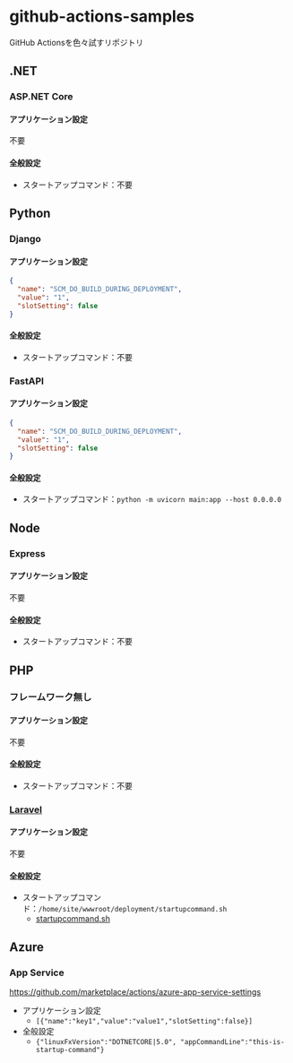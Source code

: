# github-actions-samples
GitHub Actionsを色々試すリポジトリ

## .NET

### ASP.NET Core

#### アプリケーション設定
不要

#### 全般設定
- スタートアップコマンド：不要

## Python

### Django

#### アプリケーション設定
```json
{
  "name": "SCM_DO_BUILD_DURING_DEPLOYMENT",
  "value": "1",
  "slotSetting": false
}
```

#### 全般設定
- スタートアップコマンド：不要

### FastAPI

#### アプリケーション設定
```json
{
  "name": "SCM_DO_BUILD_DURING_DEPLOYMENT",
  "value": "1",
  "slotSetting": false
}
```

#### 全般設定
- スタートアップコマンド：`python -m uvicorn main:app --host 0.0.0.0`

## Node

### Express

#### アプリケーション設定
不要

#### 全般設定
- スタートアップコマンド：不要

## PHP

### フレームワーク無し

#### アプリケーション設定
不要

#### 全般設定
- スタートアップコマンド：不要

### [Laravel](php/laravel)

#### アプリケーション設定
不要

#### 全般設定
- スタートアップコマンド：`/home/site/wwwroot/deployment/startupcommand.sh`
  - [startupcommand.sh](php/laravel/deployment/startupcommand.sh)

## Azure

### App Service
https://github.com/marketplace/actions/azure-app-service-settings

- アプリケーション設定
  - `[{"name":"key1","value":"value1","slotSetting":false}]`
- 全般設定
  - `{"linuxFxVersion":"DOTNETCORE|5.0", "appCommandLine":"this-is-startup-command"}`
